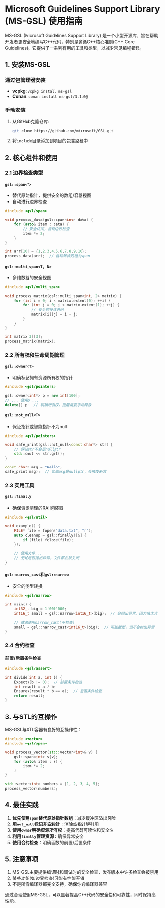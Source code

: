 # Microsoft Guidelines Support Library (MS-GSL) 使用指南

MS-GSL (Microsoft Guidelines Support Library) 是一个小型开源库，旨在帮助开发者更安全地编写C++代码，特别是遵循C++核心准则(C++ Core Guidelines)。它提供了一系列有用的工具和类型，以减少常见编程错误。

## 1. 安装MS-GSL

### 通过包管理器安装
- **vcpkg**: `vcpkg install ms-gsl`
- **Conan**: `conan install ms-gsl/3.1.0@`

### 手动安装
1. 从GitHub克隆仓库:
   ```bash
   git clone https://github.com/microsoft/GSL.git
   ```
2. 将`include`目录添加到项目的包含路径中

## 2. 核心组件和使用

### 2.1 边界检查类型

#### `gsl::span<T>`
- 替代原始指针，提供安全的数组/容器视图
- 自动进行边界检查

```cpp
#include <gsl/span>

void process_data(gsl::span<int> data) {
    for (auto& item : data) {
        // 安全访问，自动边界检查
        item *= 2;
    }
}

int arr[10] = {1,2,3,4,5,6,7,8,9,10};
process_data(arr);  // 自动转换数组为span
```

#### `gsl::multi_span<T, N>`
- 多维数组的安全视图

```cpp
#include <gsl/multi_span>

void process_matrix(gsl::multi_span<int, 2> matrix) {
    for (int i = 0; i < matrix.extent(0); ++i) {
        for (int j = 0; j < matrix.extent(1); ++j) {
            // 安全的多维访问
            matrix[i][j] = i + j;
        }
    }
}

int matrix[3][3];
process_matrix(matrix);
```

### 2.2 所有权和生命周期管理

#### `gsl::owner<T>`
- 明确标记拥有资源所有权的指针

```cpp
#include <gsl/pointers>

gsl::owner<int*> p = new int[100];
// ... 使用p ...
delete[] p;  // 明确所有权，提醒需要手动释放
```

#### `gsl::not_null<T>`
- 保证指针或智能指针不为null

```cpp
#include <gsl/pointers>

void safe_print(gsl::not_null<const char*> str) {
    // 保证str不会是nullptr
    std::cout << str.get();
}

const char* msg = "Hello";
safe_print(msg);  // 如果msg是nullptr，会触发断言
```

### 2.3 实用工具

#### `gsl::finally`
- 确保资源清理的RAII包装器

```cpp
#include <gsl/util>

void example() {
    FILE* file = fopen("data.txt", "r");
    auto cleanup = gsl::finally([&] { 
        if (file) fclose(file); 
    });
    
    // 使用文件...
    // 无论是否抛出异常，文件都会被关闭
}
```

#### `gsl::narrow_cast`和`gsl::narrow`
- 安全的类型转换

```cpp
#include <gsl/narrow>

int main() {
    int32_t big = 1'000'000;
    int16_t small = gsl::narrow<int16_t>(big);  // 会抛出异常，因为值太大
    
    // 或者使用narrow_cast(不检查)
    small = gsl::narrow_cast<int16_t>(big);  // 可能截断，但不会抛出异常
}
```

### 2.4 合约检查

#### 前置/后置条件检查

```cpp
#include <gsl/assert>

int divide(int a, int b) {
    Expects(b != 0);  // 前置条件检查
    int result = a / b;
    Ensures(result * b == a);  // 后置条件检查
    return result;
}
```

## 3. 与STL的互操作

MS-GSL与STL容器有良好的互操作性：

```cpp
#include <vector>
#include <gsl/span>

void process_vector(std::vector<int>& v) {
    gsl::span<int> s{v};
    for (auto& item : s) {
        item *= 2;
    }
}

std::vector<int> numbers = {1, 2, 3, 4, 5};
process_vector(numbers);
```

## 4. 最佳实践

1. **优先使用`span`替代原始指针数组**：减少缓冲区溢出风险
2. **用`not_null`标记非空指针**：消除空指针解引用
3. **使用`owner`明确资源所有权**：提高代码可读性和安全性
4. **利用`finally`管理资源**：确保异常安全
5. **使用合约检查**：明确函数的前置/后置条件

## 5. 注意事项

1. MS-GSL主要提供编译时和调试时的安全检查，发布版本中许多检查会被禁用
2. 某些功能(如边界检查)可能有性能开销
3. 不是所有编译器都完全支持，确保你的编译器兼容

通过合理使用MS-GSL，可以显著提高C++代码的安全性和可靠性，同时保持高性能。